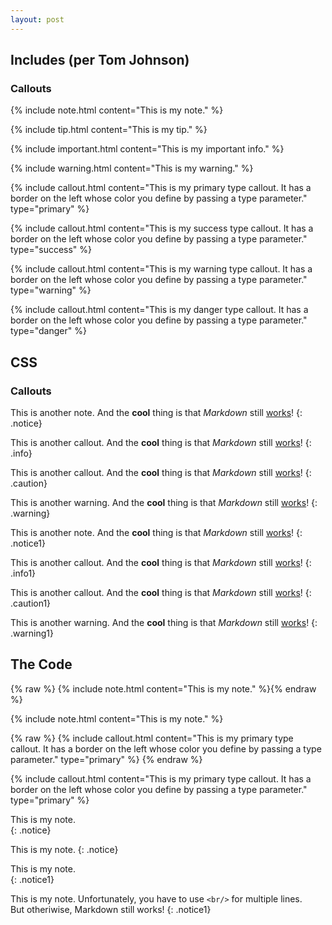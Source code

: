```yaml
---
layout: post
---
```


## Includes (per Tom Johnson)

### Callouts
{% include note.html content="This is my note." %}

{% include tip.html content="This is my tip." %}

{% include important.html content="This is my important info." %}

{% include warning.html content="This is my warning." %}

{% include callout.html content="This is my primary type callout. It has a border on the left whose color you define by passing a type parameter." type="primary" %}

{% include callout.html content="This is my success type callout. It has a border on the left whose color you define by passing a type parameter." type="success" %}

{% include callout.html content="This is my warning type callout. It has a border on the left whose color you define by passing a type parameter." type="warning" %}

{% include callout.html content="This is my danger type callout. It has a border on the left whose color you define by passing a type parameter." type="danger" %}

## CSS
### Callouts
This is another note. And the **cool** thing is that *Markdown* still [works](#)!
{: .notice}

This is another callout. And the **cool** thing is that *Markdown* still [works](#)!
{: .info}

This is another callout. And the **cool** thing is that *Markdown* still [works](#)!
{: .caution}

This is another warning. And the **cool** thing is that *Markdown* still [works](#)!
{: .warning}

This is another note. And the **cool** thing is that *Markdown* still [works](#)!
{: .notice1}

This is another callout. And the **cool** thing is that *Markdown* still [works](#)!
{: .info1}

This is another callout. And the **cool** thing is that *Markdown* still [works](#)!
{: .caution1}

This is another warning. And the **cool** thing is that *Markdown* still [works](#)!
{: .warning1}

## The Code

{% raw %} {% include note.html content="This is my note." %}{% endraw %}

{% include note.html content="This is my note." %}

{% raw %} {% include callout.html content="This is my primary type callout. It has a border on the left whose color you define by passing a type parameter." type="primary" %} {% endraw %}

{% include callout.html content="This is my primary type callout. It has a border on the left whose color you define by passing a type parameter." type="primary" %}

This is my note. <br/> {: .notice}

This is my note. 
{: .notice}

This is my note. <br/> {: .notice1}

This is my note. Unfortunately, you have to use ```<br/>``` for multiple lines. <br/> But otheriwise, Markdown still works!
{: .notice1}

